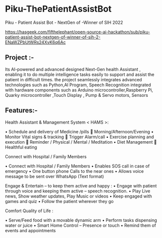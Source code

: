 # Piku-ThePatientAssistBot
Piku - Patient Assist Bot - NextGen of -Winner of SIH 2022

https://hasgeek.com/fifthelephant/open-source-ai-hackathon/sub/piku-patient-assist-bot-nextgen-of-winner-of-sih-2-ENaWZPbUtWRs24XvK6q6Ac

Project :-
-------------------------------------------------------------------------------------------------------------------------
Its AI-powered and advanced designed Next-Gen health Assistant , enabling it to do multiple intelligence tasks easily to support and assist the patient in difficult times. the project seamlessly integrates advanced technologies such as Python,AI Program, Speech Recognition integrated with hardware components such as Arduino microcontroller,Raspberry Pi, Quarky microcontroller ,Touch Display , Pump & Servo motors,  Sensors

Features:-
------------------------------------------------------------------------------------------------------------------------
Health Assistant & Management System  < HAMS >:

•	Schedule and delivery of Medicine /pills	 Morning/Afternoon/Evening
•	Monitor Vital signs & tracking 	 Trigger Alarm/call
•	Exercise planning and execution 	 Reminder / Physical / Mental / Meditation
•	Diet Management 		 Healthful eating 

Connect with Hospital / Family Members

•	Connect with Hospital / Family Members
•	Enables SOS call in case of emergency
•	One button phone Calls to the near ones
•	Allows voice message to be sent over WhatsApp  (Text format)  


Engage & Entertain – to keep them active and happy : 
•	Engage with patient through voice and keeping them active – speech recognition.
•	Play Live news, Show weather updates, Play Music or videos
•	Keep engaged with games and quiz
•	Follow the patient wherever they go


Comfort Quality of Life : 

•	Serve/Feed food with a movable dynamic arm
•	Perform tasks dispensing water or juice
•	Smart Home Control – Presence or touch
•	Remind them of events and appointments


